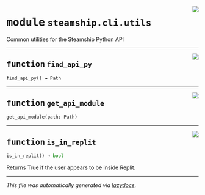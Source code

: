 <!-- markdownlint-disable -->

<a href="https://github.com/steamship-core/python-client/tree/main/src/steamship/cli/utils.py#L0"><img align="right" style="float:right;" src="https://img.shields.io/badge/-source-cccccc?style=flat-square"></a>

# <kbd>module</kbd> `steamship.cli.utils`
Common utilities for the Steamship Python API 


---

<a href="https://github.com/steamship-core/python-client/tree/main/src/steamship/cli/utils.py#L13"><img align="right" style="float:right;" src="https://img.shields.io/badge/-source-cccccc?style=flat-square"></a>

## <kbd>function</kbd> `find_api_py`

```python
find_api_py() → Path
```






---

<a href="https://github.com/steamship-core/python-client/tree/main/src/steamship/cli/utils.py#L22"><img align="right" style="float:right;" src="https://img.shields.io/badge/-source-cccccc?style=flat-square"></a>

## <kbd>function</kbd> `get_api_module`

```python
get_api_module(path: Path)
```






---

<a href="https://github.com/steamship-core/python-client/tree/main/src/steamship/cli/utils.py#L38"><img align="right" style="float:right;" src="https://img.shields.io/badge/-source-cccccc?style=flat-square"></a>

## <kbd>function</kbd> `is_in_replit`

```python
is_in_replit() → bool
```

Returns True if the user appears to be inside Replit. 




---

_This file was automatically generated via [lazydocs](https://github.com/ml-tooling/lazydocs)._
